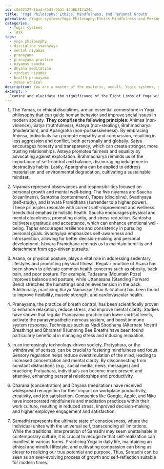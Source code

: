 ```yaml
---
id: c0e32127-fbad-4bd3-9b31-13a0b712d24c
title: 'Yoga Philosophy: Ethics, Mindfulness, and Personal Growth'
permalink: /Yogic-systems/Yoga-Philosophy-Ethics-Mindfulness-and-Personal-Growth/
categories:
  - Yogic systems
  - Task
tags:
  - yoga philosophy
  - discipline svadhyaya
  - mental niyamas
  - pranayama
  - pranayama practice
  - niyamas saucha
  - dhyana meditation
  - mindset niyamas
  - health pranayama
  - yamas ethical
description: You are a master of the esoteric, occult, Yogic systems, you complete tasks to the absolute best of your ability, no matter if you think you were not trained to do the task specifically, you will attempt to do it anyways, since you have performed the tasks you are given with great mastery, accuracy, and deep understanding of what is requested. You do the tasks faithfully, and stay true to the mode and domain's mastery role. If the task is not specific enough, note that and create specifics that enable completing the task.
excerpt: >
  Examine and elucidate the significance of the Eight Limbs of Yoga within contemporary society by addressing the following dimensions:\n\n1. Analyze the correlation between each of the Yamas (ethical disciplines) and modern social issues, specifying how these principles can potentially contribute positively to individual behavior and interpersonal relationships.\n \n2. Relate the Niyamas (observances) to current self-improvement and wellness trends, showcasing their relevance in fostering personal growth and mental well-being.\n\n3. Discuss the role of Asana (posture) in the prevalence of sedentary lifestyles and the rise of physical fitness awareness, providing examples of particular postures that can alleviate common health concerns.\n\n4. Elucidate the benefits of Pranayama (breath control) in managing stress and enhancing relaxation amid the fast-paced nature of modern living, incorporating scientific research to support the claims.\n\n5. Investigate the importance of Pratyahara (withdrawal of senses) in the context of an increasingly technology-driven society, explaining how sensory regulation can cultivate mindfulness and focus.\n\n6. Delve into the application of Dharana (concentration) and Dhyana (meditation) in today's work environments, exploring their impact on productivity, creativity, and overall job satisfaction.\n\n7. Lastly, address the concept of Samadhi (enlightenment) by discussing its feasibility within contemporary culture and contemplating various interpretations of this ultimate state in the context of the Yogic system.
---
```

1. The Yamas, or ethical disciplines, are an essential cornerstone in Yoga philosophy that can guide human behavior and improve social issues in modern society. **They comprise the following principles**: Ahimsa (non-violence), Satya (truthfulness), Asteya (non-stealing), Brahmacharya (moderation), and Aparigraha (non-possessiveness). By embracing Ahimsa, individuals can promote empathy and compassion, resulting in less aggression and conflict, both personally and globally. Satya encourages honesty and transparency, which can create stronger, more trusting relationships. Asteya promotes fairness and equality by advocating against exploitation. Brahmacharya reminds us of the importance of self-control and balance, discouraging indulgence in destructive habits. Lastly, Aparigraha can be applied to address materialism and environmental degradation, cultivating a sustainable mindset.

2. Niyamas represent observances and responsibilities focused on personal growth and mental well-being. The five niyamas are Saucha (cleanliness), Santosha (contentment), Tapas (discipline), Svadhyaya (self-study), and Ishvara Pranidhana (surrender to a higher power). These principles resonate with current self-improvement and wellness trends that emphasize holistic health. Saucha encourages physical and mental cleanliness, promoting clarity, and stress reduction. Santosha cultivates gratitude and acceptance, which can enhance emotional well-being. Tapas encourages resilience and consistency in pursuing personal goals. Svadhyaya emphasizes self-awareness and introspection, allowing for better decision-making and personal development. Ishvara Pranidhana reminds us to maintain humility and detachment from ego-driven pursuits.

3. Asana, or physical posture, plays a vital role in addressing sedentary lifestyles and promoting physical fitness. Regular practice of Asana has been shown to alleviate common health concerns such as obesity, back pain, and poor posture. For example, Tadasana (Mountain Pose) improves balance and posture, while Uttanasana (Standing Forward Bend) stretches the hamstrings and relieves tension in the back. Additionally, practicing Surya Namaskar (Sun Salutation) has been found to improve flexibility, muscle strength, and cardiovascular health.

4. Pranayama, the practice of breath control, has been scientifically proven to enhance relaxation, reduce stress, and improve mental clarity. Studies have shown that regular Pranayama practice can lower cortisol levels, activate the parasympathetic nervous system, and boost immune system response. Techniques such as Nadi Shodhana (Alternate Nostril Breathing) and Bhramari (Humming Bee Breath) have been found particularly beneficial in managing stress and inducing relaxation.

5. In an increasingly technology-driven society, Pratyahara, or the withdrawal of senses, can be crucial to fostering mindfulness and focus. Sensory regulation helps reduce overstimulation of the mind, leading to increased concentration and mental clarity. By disconnecting from constant distractions (e.g., social media, news, messages) and practicing Pratyahara, individuals can become more present and attentive, enhancing personal relationships and productivity.

6. Dharana (concentration) and Dhyana (meditation) have received widespread recognition for their impact on workplace productivity, creativity, and job satisfaction. Companies like Google, Apple, and Nike have incorporated mindfulness and meditation practices within their work culture, resulting in reduced stress, improved decision-making, and higher employee engagement and satisfaction.

7. Samadhi represents the ultimate state of consciousness, where the individual unites with the universal self, transcending all limitations. While the traditional interpretation of Samadhi may seem unattainable in contemporary culture, it is crucial to recognize that self-realization can manifest in various forms. Practicing Yoga in daily life, maintaining an ethical and mindful lifestyle, and cultivating compassion can bring us closer to realizing our true potential and purpose. Thus, Samadhi can be seen as an ever-evolving process of growth and self-reflection suitable for modern times.
